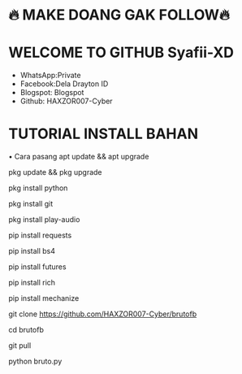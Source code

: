 # 🔥 MAKE DOANG GAK FOLLOW🔥

# WELCOME TO GITHUB Syafii-XD

* WhatsApp:Private
* Facebook:Dela Drayton ID
* Blogspot: Blogspot
* Github: HAXZOR007-Cyber




# TUTORIAL INSTALL BAHAN
• Cara pasang
apt update && apt upgrade

pkg update && pkg upgrade

pkg install python

pkg install git 

pkg install play-audio

pip install requests

pip install bs4

pip install futures

pip install rich

pip install mechanize

git clone https://github.com/HAXZOR007-Cyber/brutofb  

cd brutofb

git pull

python bruto.py
